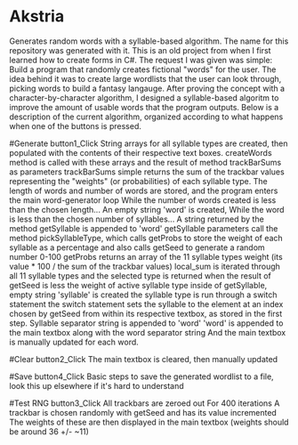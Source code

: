 # Akstria
Generates random words with a syllable-based algorithm. The name for this repository was generated with it.
This is an old project from when I first learned how to create forms in C#. The request I was given was simple:
Build a program that randomly creates fictional "words" for the user. The idea behind it was to create large wordlists that the user can look through, picking words to build a fantasy langauge. After proving the concept with a character-by-character algorithm, I designed a syllable-based algoritm to improve the amount of usable words that the program outputs. Below is a description of the current algorithm, organized according to what happens when one of the buttons is pressed.

#Generate
	button1_Click
		String arrays for all syllable types are created, then populated with the contents of their respective text boxes.
		createWords method is called with these arrays and the result of method trackBarSums as parameters
			trackBarSums simple returns the sum of the trackbar values representing the "weights" (or probabilities) of each syllable type.
			The length of words and number of words are stored, and the program enters the main word-generator loop
				While the number of words created is less than the chosen length...
					An empty string 'word' is created,
					While the word is less than the chosen number of syllables...
						A string returned by the method getSyllable is appended to 'word'
							getSyllable parameters call the method pickSyllableType, which calls getProbs to store the weight of each syllable as a percentage
							and also calls getSeed to generate a random number 0-100
								getProbs returns an array of the 11 syllable types weight (its value * 100 / the sum of the trackbar values)
							local_sum is iterated through all 11 syllable types and the selected type is returned when the result of getSeed is less the weight of active syllable type
								inside of getSyllable, empty string 'syllable' is created the syllable type is run through a switch statement
									the switch statement sets the syllable to the element at an index chosen by getSeed from within its respective textbox, as stored in the first step.
						Syllable separator string is appended to 'word'
					'word' is appended to the main textbox along with the word separator string
					And the main textbox is manually updated for each word.
					
#Clear
	button2_Click
			The main textbox is cleared, then manually updated

#Save
	button4_Click
			Basic steps to save the generated wordlist to a file, look this up elsewhere if it's hard to understand

#Test RNG
	button3_Click
		All trackbars are zeroed out
		For 400 iterations
			A trackbar is chosen randomly with getSeed and has its value incremented
		The weights of these are then displayed in the main textbox (weights should be around 36 +/- ~11)
